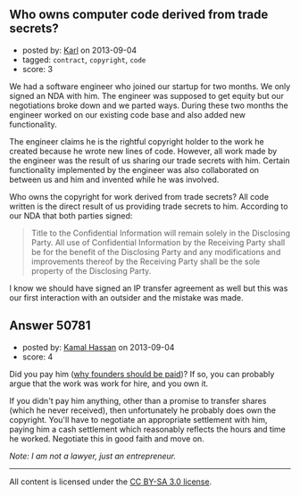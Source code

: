 ## Who owns computer code derived from trade secrets?

- posted by: [Karl](https://stackexchange.com/users/-1/27726-karl) on 2013-09-04
- tagged: `contract`, `copyright`, `code`
- score: 3

We had a software engineer who joined our startup for two months. We only signed an NDA with him. The engineer was supposed to get equity but our negotiations broke down and we parted ways. During these two months the engineer worked on our existing code base and also added new functionality.

The engineer claims he is the rightful copyright holder to the work he created because he wrote new lines of code. However, all work made by the engineer was the result of us sharing our trade secrets with him. Certain functionality implemented by the engineer was also collaborated on between us and him and invented while he was involved. 

Who owns the copyright for work derived from trade secrets? All code written is the direct result of us providing trade secrets to him. According to our NDA that both parties signed:

> Title to the Confidential Information will remain solely in the
> Disclosing Party. All use of Confidential Information by the Receiving
> Party shall be for the benefit of the Disclosing Party and any
> modifications and improvements thereof by the Receiving Party shall be
> the sole property of the Disclosing Party.

I know we should have signed an IP transfer agreement as well but this was our first interaction with an outsider and the mistake was made.


## Answer 50781

- posted by: [Kamal Hassan](https://stackexchange.com/users/-1/27332-kamal-hassan) on 2013-09-04
- score: 4

<p>Did you pay him (<a href="http://blog.venturelynx.com/2013/08/26/why-entrepreneurs-founders-should-be-paid-a-salary/" rel="nofollow">why founders should be paid</a>)? If so, you can probably argue that the work was work for hire, and you own it. </p>

<p>If you didn't pay him anything, other than a promise to transfer shares (which he never received), then unfortunately he probably does own the copyright. You'll have to negotiate an appropriate settlement with him, paying him a cash settlement which reasonably reflects the hours and time he worked. Negotiate this in good faith and move on.</p>

<p><em>Note: I am not a lawyer, just an entrepreneur.</em></p>




---

All content is licensed under the [CC BY-SA 3.0 license](https://creativecommons.org/licenses/by-sa/3.0/).
